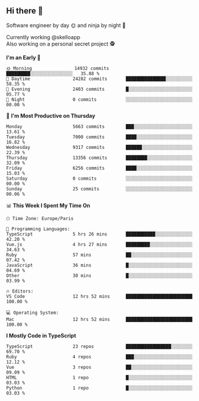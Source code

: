 ## Hi there 👋

Software engineer by day 🌞 and ninja by night 🌝

Currently working @skelloapp <br>
Also working on a personal secret project 🕵️

<!--START_SECTION:waka-->
**I'm an Early 🐤** 

```text
🌞 Morning                14932 commits       █████████░░░░░░░░░░░░░░░░   35.88 % 
🌆 Daytime                24282 commits       ███████████████░░░░░░░░░░   58.35 % 
🌃 Evening                2403 commits        █░░░░░░░░░░░░░░░░░░░░░░░░   05.77 % 
🌙 Night                  0 commits           ░░░░░░░░░░░░░░░░░░░░░░░░░   00.00 % 
```
📅 **I'm Most Productive on Thursday** 

```text
Monday                   5663 commits        ███░░░░░░░░░░░░░░░░░░░░░░   13.61 % 
Tuesday                  7000 commits        ████░░░░░░░░░░░░░░░░░░░░░   16.82 % 
Wednesday                9317 commits        ██████░░░░░░░░░░░░░░░░░░░   22.39 % 
Thursday                 13356 commits       ████████░░░░░░░░░░░░░░░░░   32.09 % 
Friday                   6256 commits        ████░░░░░░░░░░░░░░░░░░░░░   15.03 % 
Saturday                 0 commits           ░░░░░░░░░░░░░░░░░░░░░░░░░   00.00 % 
Sunday                   25 commits          ░░░░░░░░░░░░░░░░░░░░░░░░░   00.06 % 
```


📊 **This Week I Spent My Time On** 

```text
🕑︎ Time Zone: Europe/Paris

💬 Programming Languages: 
TypeScript               5 hrs 26 mins       ███████████░░░░░░░░░░░░░░   42.20 % 
Vue.js                   4 hrs 27 mins       █████████░░░░░░░░░░░░░░░░   34.63 % 
Ruby                     57 mins             ██░░░░░░░░░░░░░░░░░░░░░░░   07.42 % 
JavaScript               36 mins             █░░░░░░░░░░░░░░░░░░░░░░░░   04.69 % 
Other                    30 mins             █░░░░░░░░░░░░░░░░░░░░░░░░   03.99 % 

🔥 Editors: 
VS Code                  12 hrs 52 mins      █████████████████████████   100.00 % 

💻 Operating System: 
Mac                      12 hrs 52 mins      █████████████████████████   100.00 % 
```

**I Mostly Code in TypeScript** 

```text
TypeScript               23 repos            █████████████████░░░░░░░░   69.70 % 
Ruby                     4 repos             ███░░░░░░░░░░░░░░░░░░░░░░   12.12 % 
Vue                      3 repos             ██░░░░░░░░░░░░░░░░░░░░░░░   09.09 % 
HTML                     1 repo              █░░░░░░░░░░░░░░░░░░░░░░░░   03.03 % 
Python                   1 repo              █░░░░░░░░░░░░░░░░░░░░░░░░   03.03 % 
```




<!--END_SECTION:waka-->

<!--
**antoinelncl/antoinelncl** is a ✨ _special_ ✨ repository because its `README.md` (this file) appears on your GitHub profile.

Here are some ideas to get you started:

- 🔭 I’m currently working on ...
- 🌱 I’m currently learning ...
- 👯 I’m looking to collaborate on ...
- 🤔 I’m looking for help with ...
- 💬 Ask me about ...
- 📫 How to reach me: ...
- 😄 Pronouns: ...
- ⚡ Fun fact: ...
-->
